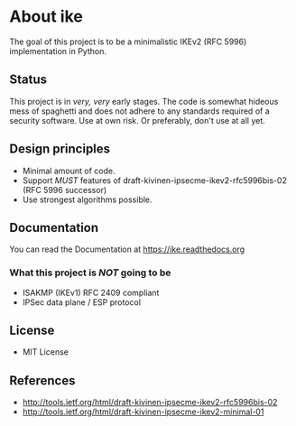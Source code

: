 About ike
=====

The goal of this project is to be a minimalistic IKEv2 (RFC 5996) implementation in Python.

## Status
This project is in *very, very* early stages. The code is somewhat hideous mess of spaghetti and does not
adhere to any standards required of a security software. Use at own risk. Or preferably, don't use at all yet.

## Design principles
- Minimal amount of code.
- Support *MUST* features of draft-kivinen-ipsecme-ikev2-rfc5996bis-02 (RFC 5996
  successor)
- Use strongest algorithms possible.

## Documentation
You can read the Documentation at https://ike.readthedocs.org

### What this project is *NOT* going to be
- ISAKMP (IKEv1) RFC 2409 compliant
- IPSec data plane / ESP protocol

## License
* MIT License


## References
* http://tools.ietf.org/html/draft-kivinen-ipsecme-ikev2-rfc5996bis-02
* http://tools.ietf.org/html/draft-kivinen-ipsecme-ikev2-minimal-01
